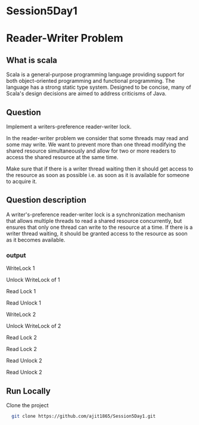 # Session5Day1

# Reader-Writer Problem


## What is scala

Scala is a general-purpose programming language providing support for both object-oriented programming and functional programming. The language has a strong static type system. Designed to be concise, many of Scala's design decisions are aimed to address criticisms of Java.

## Question
Implement a writers-preference reader-writer lock.

In the reader-writer problem we consider that some threads may read and some may write. We want to prevent more than one thread modifying the shared resource simultaneously and allow for two or more readers to access the shared resource at the same time.

Make sure that if there is a writer thread waiting then it should get access to the resource as soon as possible i.e. as soon as it is available for someone to acquire it.

## Question description


A writer's-preference reader-writer lock is a synchronization mechanism that allows multiple threads to read a shared resource concurrently, but ensures that only one thread can write to the resource at a time. If there is a writer thread waiting, it should be granted access to the resource as soon as it becomes available.

### output 


WriteLock 1

Unlock WriteLock of 1

Read Lock 1

Read Unlock 1

WriteLock 2

Unlock WriteLock of 2

Read Lock 2

Read Lock 2

Read Unlock 2

Read Unlock 2




## Run Locally

Clone the project

```bash
  git clone https://github.com/ajit1865/Session5Day1.git
```

